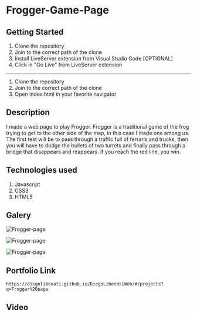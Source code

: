 # Frogger-Game-Page

## Getting Started

1. Clone the repository
2. Join to the correct path of the clone
3. Install LiveServer extension from Visual Studio Code [OPTIONAL]
4. Click in "Go Live" from LiveServer extension

---

1. Clone the repository
2. Join to the correct path of the clone
3. Open index.html in your favorite navigator

## Description

I made a web page to play Frogger. Frogger is a traditional game of the frog trying to get to the other side of the map, in this case I made one among us. The first test will be to pass through a traffic full of ferraris and trucks, then you will have to dodge the bullets of two turrets and finally pass through a bridge that disappears and reappears. If you reach the red line, you win.

## Technologies used

1. Javascript
2. CSS3
3. HTML5

## Galery

![Frogger-page](https://raw.githubusercontent.com/DiegoLibonati/DiegoLibonatiWeb/main/data/projects/Javascript/Imagenes/frogger-0.jpg)

![Frogger-page](https://raw.githubusercontent.com/DiegoLibonati/DiegoLibonatiWeb/main/data/projects/Javascript/Imagenes/frogger-1.jpg)

![Frogger-page](https://raw.githubusercontent.com/DiegoLibonati/DiegoLibonatiWeb/main/data/projects/Javascript/Imagenes/frogger-2.jpg)

## Portfolio Link

`https://diegolibonati.github.io/DiegoLibonatiWeb/#/projects?q=Frogger%20page`

## Video
